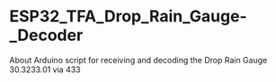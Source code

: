 # ESP32_TFA_Drop_Rain_Gauge-_Decoder
About Arduino script for receiving and decoding the Drop Rain Gauge 30.3233.01 via 433
